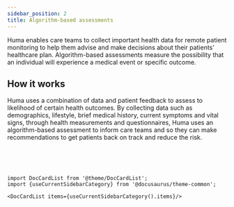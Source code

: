 ```yaml
---
sidebar_position: 2
title: Algorithm-based assessments
---
```


Huma enables care teams to collect important health data for remote patient monitoring to help them advise and make decisions about their patients' healthcare plan. Algorithm-based assessments measure the possibility that an individual will experience a medical event or specific outcome. 

## How it works

Huma uses a combination of data and patient feedback to assess to likelihood of certain health outcomes. By collecting data such as demographics, lifestyle, brief medical history, current symptoms and vital signs, through health measurements and questionnaires, Huma uses an algorithm-based assessment to inform care teams and so they can make recommendations to get patients back on track and reduce the risk.

<br />
<br />
<br />

```mdx-code-block
import DocCardList from '@theme/DocCardList';
import {useCurrentSidebarCategory} from '@docusaurus/theme-common';

<DocCardList items={useCurrentSidebarCategory().items}/>
```
